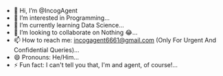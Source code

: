 - 👋 Hi, I’m @IncogAgent
- 👀 I’m interested in Programming...
- 🌱 I’m currently learning Data Science...
- 💞️ I’m looking to collaborate on Nothing 😂...
- 📫 How to reach me: incogagent6661@gmail.com (Only For Urgent And Confidential Queries)...
- 😄 Pronouns: He/Him...
- ⚡ Fun fact: I can't tell you that, I'm and agent, of course!...

<!---
IncogAgent/IncogAgent is a ✨ special ✨ repository because its `README.md` (this file) appears on your GitHub profile.
You can click the Preview link to take a look at your changes.
--->
